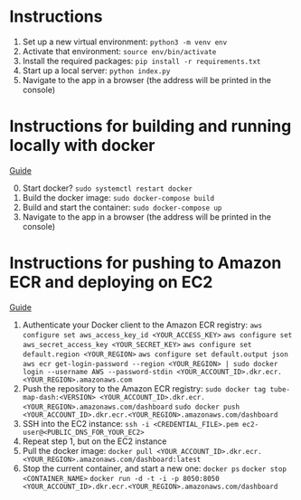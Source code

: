 # Instructions

1. Set up a new virtual environment: `python3 -m venv env`
2. Activate that environment: `source env/bin/activate`
3. Install the required packages: `pip install -r requirements.txt`
4. Start up a local server: `python index.py`
5. Navigate to the app in a browser (the address will be printed in the console)

# Instructions for building and running locally with docker
[Guide](https://towardsdatascience.com/how-to-use-docker-to-deploy-a-dashboard-app-on-aws-8df5fb322708)

0. Start docker? `sudo systemctl restart docker`
1. Build the docker image: `sudo docker-compose build`
2. Build and start the container: `sudo docker-compose up`
3. Navigate to the app in a browser (the address will be printed in the console)

# Instructions for pushing to Amazon ECR and deploying on EC2
[Guide](https://hackernoon.com/running-docker-on-aws-ec2-83a14b780c56)

1. Authenticate your Docker client to the Amazon ECR registry:
    `aws configure set aws_access_key_id <YOUR_ACCESS_KEY>`
    `aws configure set aws_secret_access_key <YOUR_SECRET_KEY>`
    `aws configure set default.region <YOUR_REGION>`
    `aws configure set default.output json`
    `aws ecr get-login-password --region <YOUR_REGION> | sudo docker login --username AWS --password-stdin <YOUR_ACCOUNT_ID>.dkr.ecr.<YOUR_REGION>.amazonaws.com`
2. Push the repository to the Amazon ECR registry:
    `sudo docker tag tube-map-dash:<VERSION> <YOUR_ACCOUNT_ID>.dkr.ecr.<YOUR_REGION>.amazonaws.com/dashboard`
    `sudo docker push <YOUR_ACCOUNT_ID>.dkr.ecr.<YOUR_REGION>.amazonaws.com/dashboard`
3. SSH into the EC2 instance:
    `ssh -i <CREDENTIAL_FILE>.pem ec2-user@<PUBLIC_DNS_FOR_YOUR_EC2>`
4. Repeat step 1, but on the EC2 instance
5. Pull the docker image:
    `docker pull <YOUR_ACCOUNT_ID>.dkr.ecr.<YOUR_REGION>.amazonaws.com/dashboard:latest`
6. Stop the current container, and start a new one:
    `docker ps`
    `docker stop <CONTAINER_NAME>`
    `docker run -d -t -i -p 8050:8050 <YOUR_ACCOUNT_ID>.dkr.ecr.<YOUR_REGION>.amazonaws.com/dashboard`
